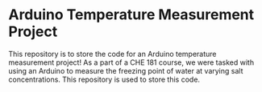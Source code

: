 # Arduino Temperature Measurement Project 
This repository is to store the code for an Arduino temperature measurement project! 
As a part of a CHE 181 course, we were tasked with using an Arduino to measure the freezing point of water at varying salt concentrations. This repository is used to store this code.
